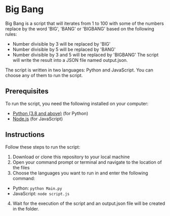 # Big Bang

Big Bang is a script that will iterates from 1 to 100 with some of the numbers replace by the word 'BIG', 'BANG' or 'BIGBANG' based on the following rules:
- Number divisible by 3 will be replaced by 'BIG'
- Number divisible by 5 will be replaced by 'BANG'
- Number divisible by 3 and 5 will be replaced by 'BIGBANG'
The script will write the result into a JSON file named output.json.

The script is written in two languages: Python and JavaScript. You can choose any of them to run the script.

## Prerequisites

To run the script, you need the following installed on your computer:
- [Python (3.8 and above)](https://python.org/) (for Python)
- [Node.js](https://nodejs.org/en/) (for JavaScript)

## Instructions

Follow these steps to run the script:
1. Download or clone this repository to your local machine
2. Open your command prompt or terminal and navigate to the location of the files
3. Choose the languages you want to run in and enter the following command:
- Python: ```python Main.py```
- JavaScript: ```node script.js```
4. Wait for the execution of the script and an output.json file will be created in the folder.
